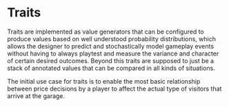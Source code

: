 ﻿# Traits

Traits are implemented as value generators that can be configured to produce values based on well understood probability
distributions, which allows the designer to predict and stochastically model gameplay events without having to always
playtest and measure the variance and character of certain desired outcomes. Beyond this traits are supposed to just be
a stack of annotated values that can be compared in all kinds of situations.

The initial use case for traits is to enable the most basic relationship between price decisions by a player to affect
the actual type of visitors that arrive at the garage.  